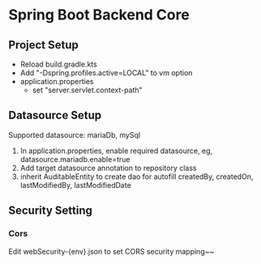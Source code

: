 # Spring Boot Backend Core

## Project Setup
- Reload build.gradle.kts
- Add "-Dspring.profiles.active=LOCAL" to vm option
- application.properties
  - set "server.servlet.context-path"

## Datasource Setup
Supported datasource: mariaDb, mySql
1. In application.properties, enable required datasource, eg, datasource.mariadb.enable=true
2. Add target datasource annotation to repository class
3. inherit AuditableEntity to create dao for autofill createdBy, createdOn, lastModifiedBy, lastModifiedDate

## Security Setting
### Cors
Edit webSecurity-{env}.json to set CORS security mapping~~